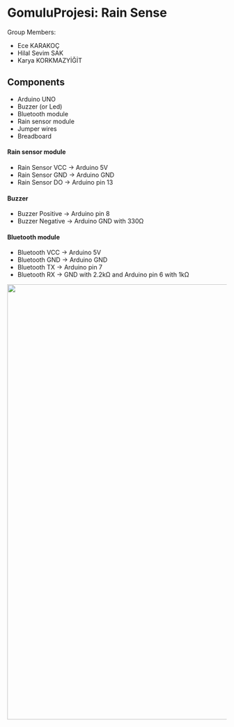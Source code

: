 # GomuluProjesi: Rain Sense

Group Members:
- Ece KARAKOÇ
- Hilal Sevim SAK
- Karya KORKMAZYİĞİT

## Components
- Arduino UNO
- Buzzer (or Led)
- Bluetooth module
- Rain sensor module
- Jumper wires
- Breadboard

#### Rain sensor module
- Rain Sensor VCC -> Arduino 5V
- Rain Sensor GND -> Arduino GND
- Rain Sensor DO  -> Arduino pin 13

#### Buzzer
- Buzzer Positive -> Arduino pin 8
- Buzzer Negative -> Arduino GND with 330Ω

#### Bluetooth module
- Bluetooth VCC -> Arduino 5V
- Bluetooth GND -> Arduino GND
- Bluetooth TX  -> Arduino pin 7
- Bluetooth RX  -> GND with 2.2kΩ and Arduino pin 6 with 1kΩ


<img src="Picture.jpg" width =1000 height = 1000>  
